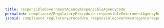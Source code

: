 ```yaml
---
title: responsibleGovernmentAgencyResponsibleAgencyCode
permalink: compliance/RegulatoryProcedure.responsibleGovernmentAgencyResponsibleAgencyCode.html
jsonid: compliance_regulatoryprocedure_responsiblegovernmentagencyresponsibleagencycode
---
```

